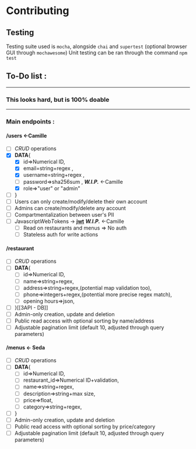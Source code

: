 # Contributing
## Testing
Testing suite used is `mocha`, alongside `chai` and `supertest` (optional browser GUI through `mochawesome`)
Unit testing can be ran through the command `npm test`

## To-Do list : 
---
### This looks hard, but is 100% doable
---
### Main endpoints : 
#### /users <-Camille
- [ ] *CRUD* operations
- [x] **DATA**{ 
	- [x] id=>Numerical ID, 
	- [x] email=string+regex , 
	- [x] username=string+regex , 
	- [ ] password=>sha256sum , ***W.I.P.*** <-Camille
	- [x] role=>"user" or "admin"
- [ ] }
- [ ] Users can only create/modify/delete their own account
- [ ] Admins can create/modify/delete any account
- [ ] Compartmentalization between user's PII
- [ ] *J*avascript*W*eb*T*okens -> **[jwt](jwt.io)** ***W.I.P.*** <-Camille
	- [ ] Read on restaurants and menus => No auth
	- [ ] Stateless auth for write actions
#### /restaurant
- [ ] *CRUD* operations
- [ ] **DATA**{
	- [ ] id=>Numerical ID,
	- [ ] name=>string+regex,
	- [ ] address=>string+regex,(potential map validation too),
	- [ ] phone=>integers+regex,(potential more precise regex match),
	- [ ] opening hours=>json,
- [ ] }[[3API - DB]]
- [ ] Admin-only creation, update and deletion
- [ ] Public read access with optional sorting by name/address
- [ ] Adjustable pagination limit (default 10, adjusted through query parameters)
#### /menus <- Seda
- [ ] *CRUD* operations
- [ ] **DATA**{
	- [ ] id=>Numerical ID,
	- [ ] restaurant_id=>Numerical ID+validation,
	- [ ] name=>string+regex,
	- [ ] description=>string+max size,
	- [ ] price=>float,
	- [ ] category=>string+regex,
- [ ] }
- [ ] Admin-only creation, update and deletion
- [ ] Public read access with optional sorting by price/category
- [ ] Adjustable pagination limit (default 10, adjusted through query parameters)
